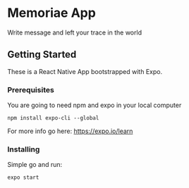 # Memoriae App

Write message and left your trace in the world

## Getting Started

These is a React Native App bootstrapped with Expo.

### Prerequisites

You are going to need npm and expo in your local computer
```
npm install expo-cli --global
```
For more info go here: https://expo.io/learn

### Installing

Simple go and run: 
```
expo start
```
